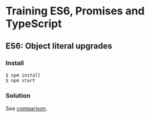 # Training ES6, Promises and TypeScript

## ES6: Object literal upgrades

### Install

```
$ npm install
$ npm start
```

### Solution

See [comparison](https://github.com/voorhoede/training-es6-promises-typescript/compare/03-object-literal-upgrades-exercise...03-object-literal-upgrades-solution?diff=unified).
